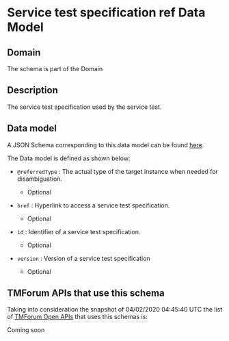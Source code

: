 # Service test specification ref Data Model

## Domain

The  schema is part of the  Domain

## Description

The service test specification used by the service test.

## Data model

A JSON Schema corresponding to this data model can be found
[here](https://github.com/tmforum-rand/schemas/blob/candidates/Service/ServiceTestSpecificationRef.schema.json).

The Data model is defined as shown below:
- `@referredType` : The actual type of the target instance when needed for disambiguation.

  - Optional

- `href` : Hyperlink to access a service test specification.

  - Optional

- `id` : Identifier of a service test specification.

  - Optional

- `version` : Version of a service test specification 

  - Optional





## TMForum APIs that use this schema

Taking into consideration the snapshot of 04/02/2020 04:45:40 UTC the list of [TMForum Open APIs](https://www.tmforum.org/open-apis/) that uses this schemas is:

Coming soon